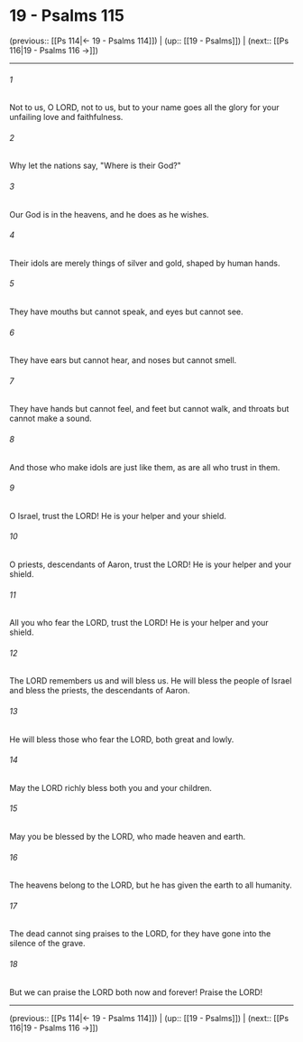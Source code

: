 # 19 - Psalms 115

(previous:: [[Ps 114|← 19 - Psalms 114]]) | (up:: [[19 - Psalms]]) | (next:: [[Ps 116|19 - Psalms 116 →]])

***


###### 1 
Not to us, O LORD, not to us, but to your name goes all the glory for your unfailing love and faithfulness. 

###### 2 
Why let the nations say, "Where is their God?" 

###### 3 
Our God is in the heavens, and he does as he wishes. 

###### 4 
Their idols are merely things of silver and gold, shaped by human hands. 

###### 5 
They have mouths but cannot speak, and eyes but cannot see. 

###### 6 
They have ears but cannot hear, and noses but cannot smell. 

###### 7 
They have hands but cannot feel, and feet but cannot walk, and throats but cannot make a sound. 

###### 8 
And those who make idols are just like them, as are all who trust in them. 

###### 9 
O Israel, trust the LORD! He is your helper and your shield. 

###### 10 
O priests, descendants of Aaron, trust the LORD! He is your helper and your shield. 

###### 11 
All you who fear the LORD, trust the LORD! He is your helper and your shield. 

###### 12 
The LORD remembers us and will bless us. He will bless the people of Israel and bless the priests, the descendants of Aaron. 

###### 13 
He will bless those who fear the LORD, both great and lowly. 

###### 14 
May the LORD richly bless both you and your children. 

###### 15 
May you be blessed by the LORD, who made heaven and earth. 

###### 16 
The heavens belong to the LORD, but he has given the earth to all humanity. 

###### 17 
The dead cannot sing praises to the LORD, for they have gone into the silence of the grave. 

###### 18 
But we can praise the LORD both now and forever! Praise the LORD!

***

(previous:: [[Ps 114|← 19 - Psalms 114]]) | (up:: [[19 - Psalms]]) | (next:: [[Ps 116|19 - Psalms 116 →]])
